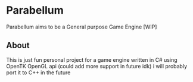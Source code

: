# Parabellum
Parabellum aims to be a General purpose Game Engine [WIP]


## About

This is just fun personal project for a game engine written in C# using OpenTK OpenGL api (could add more support in future idk)
i will probably port it to C++ in the future